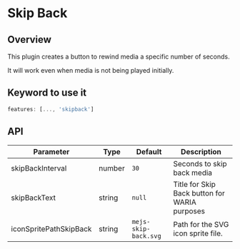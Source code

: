 # Skip Back

## Overview

This plugin creates a button to rewind media a specific number of seconds.

It will work even when media is not being played initially.

## Keyword to use it
```javascript
features: [..., 'skipback']
```

## API

Parameter | Type | Default | Description
------ | --------- | ------- | --------
skipBackInterval | number | `30` | Seconds to skip back media
skipBackText | string | `null` | Title for Skip Back button for WARIA purposes
iconSpritePathSkipBack | string | `mejs-skip-back.svg` | Path for the SVG icon sprite file.
